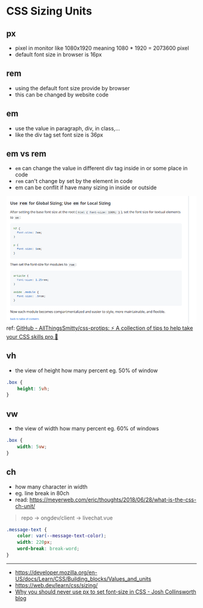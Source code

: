 # CSS Sizing Units

## px

- pixel in monitor like 1080x1920 meaning 1080 \* 1920 = 2073600 pixel
- default font size in browser is 16px

## rem

- using the default font size provide by browser
- this can be changed by website code

## em

- use the value in paragraph, div, in class,...
- like the div tag set font size is 36px

## em vs rem

- `em` can change the value in different div tag inside in or some place in code
- `rem` can't change by set by the element in code
- em can be conflit if have many sizing in inside or outside

![](use%20rem%20for%20global%20sizing,%20use%20em%20for%20local%20sizing.png)
ref: [GitHub - AllThingsSmitty/css-protips: ⚡️ A collection of tips to help take your CSS skills pro 🦾](https://github.com/AllThingsSmitty/css-protips#use-rem-for-global-sizing-use-em-for-local-sizing)
## vh

- the view of height how many percent eg. 50% of window

```css
.box {
	height: 5vh;
}
```

## vw

- the view of width how many percent eg. 60% of windows

```css
.box {
	width: 5vw;
}
```

## ch

- how many character in width
- eg. line break in 80ch
- read: https://meyerweb.com/eric/thoughts/2018/06/28/what-is-the-css-ch-unit/

> repo -> ongdev/client -> livechat.vue

```css
.message-text {
	color: var(--message-text-color);
	width: 220px;
	word-break: break-word;
}
```

---

- https://developer.mozilla.org/en-US/docs/Learn/CSS/Building_blocks/Values_and_units
- https://web.dev/learn/css/sizing/
- [Why you should never use px to set font-size in CSS - Josh Collinsworth blog](https://joshcollinsworth.com/blog/never-use-px-for-font-size)